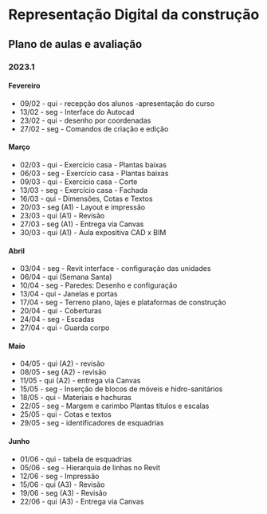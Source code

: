 # Representação Digital da construção
## Plano de aulas e avaliação

### 2023.1

#### Fevereiro

* 09/02 - qui - recepção dos alunos -apresentação do curso
* 13/02 - seg - Interface do Autocad
* 23/02 - qui - desenho por coordenadas
* 27/02 - seg - Comandos de criação e edição

#### Março

* 02/03 - qui - Exercício casa - Plantas baixas
* 06/03 - seg - Exercício casa - Plantas baixas
* 09/03 - qui - Exercício casa - Corte
* 13/03 - seg - Exercício casa - Fachada
* 16/03 - qui - Dimensões, Cotas e Textos
* 20/03 - seg (A1) - Layout e impressão
* 23/03 - qui (A1) - Revisão
* 27/03 - seg (A1) - Entrega via Canvas
* 30/03 - qui (A1) - Aula expositiva CAD x BIM
  

#### Abril

* 03/04 - seg - Revit interface - configuração das unidades
* 06/04 - qui (Semana Santa)
* 10/04 - seg - Paredes: Desenho e configuração
* 13/04 - qui - Janelas e portas
* 17/04 - seg - Terreno plano, lajes e plataformas de construção
* 20/04 - qui - Coberturas
* 24/04 - seg - Escadas
* 27/04 - qui - Guarda corpo

#### Maio

* 04/05 - qui (A2) - revisão
* 08/05 - seg (A2) - revisão
* 11/05 - qui (A2) - entrega via Canvas
* 15/05 - seg - Inserção de blocos de móveis e hidro-sanitários
* 18/05 - qui - Materiais e hachuras
* 22/05 - seg - Margem e carimbo Plantas títulos e escalas
* 25/05 - qui - Cotas e textos
* 29/05 - seg - identificadores de esquadrias
  
#### Junho

* 01/06 - qui - tabela de esquadrias
* 05/06 - seg - Hierarquia de linhas no Revit
* 12/06 - seg - Impressão
* 15/06 - qui (A3) - Revisão
* 19/06 - seg (A3) - Revisão
* 22/06 - qui (A3) - Entrega via Canvas
